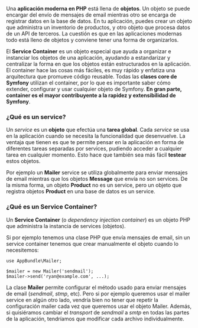 Una **aplicación moderna en PHP** está llena de **objetos**. Un objeto se puede encargar del envío de mensajes de email mientras otro se encarga de registrar datos en la base de datos. En tu aplicación, puedes crear un objeto que administra un inventorio de productos, y otro objeto que procesa datos de un API de terceros. La cuestión es que en las aplicaciones modernas todo está lleno de objetos y conviene tener una forma de organizarlos.

El **Service Container** es un objeto especial que ayuda a organizar e instanciar los objetos de una aplicación, ayudando a estandarizar y centralizar la forma en que los objetos están estructurados en la aplicación. El container hace las cosas más fáciles, es muy rápido y enfatiza una arquitectura que promueve código reusable. Todas las **clases core de Symfony** utilizan el container, por lo que es importante saber cómo extender, configurar y usar cualquier objeto de Symfony. **En gran parte, container es el mayor contribuyente a la rapidez y extensibilidad de Symfony**.

### ¿Qué es un service?

Un _service_ es un **objeto** que efectúa una **tarea global**. Cada _service_ se usa en la aplicación cuando se necesita la funcionalidad que desenvuelve. La ventaja que tienen es que te permite pensar en la aplicación en forma de diferentes tareas separadas por services, pudiendo acceder a cualquier tarea en cualquier momento. Esto hace que también sea más fácil **testear** estos objetos.

Por ejemplo un **Mailer** service se utiliza globalmente para enviar mensajes de email mientras que los objetos **Message** que envía no son services. De la misma forma, un objeto **Product** no es un service, pero un objeto que registra objetos **Product** en una base de datos es un service.

### ¿Qué es un Service Container?

Un **Service Container** (o _dependency injection container_) es un objeto PHP que administra la instancia de services (objetos).

Si por ejemplo tenemos una clase PHP que envía mensajes de email, sin un service container tenemos que crear manualmente el objeto cuando lo necesitemos:

```
use AppBundle\Mailer;

$mailer = new Mailer('sendmail');
$mailer->send('ryan@example.com', ...);
```

La clase **Mailer** permite configurar el método usado para enviar mensajes de email (_sendmail_, _stmp_, etc). Pero si por ejemplo queremos usar el mailer service en algún otro lado, vendría bien no tener que repetir la configuración mailer cada vez que queremos usar el objeto Mailer. Además, si quisiéramos cambiar el _transport_ de _sendmail_ a _smtp_ en todas las partes de la aplicación, tendríamos que modificar cada archivo individualmente.